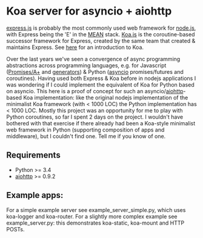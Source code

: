 Koa server for asyncio + aiohttp
====

[express.js](https://www.npmjs.org/package/express) is probably the most commonly used web framework 
for [node.js](http://nodejs.org/), with Express being the 'E' in the [MEAN](http://en.wikipedia.org/wiki/MEAN) 
stack. [Koa.js](https://www.npmjs.org/package/koa) is the coroutine-based successor framework for Express, 
created by the same team that created & maintains Express. See [here](http://strongloop.com/strongblog/node-js-express-introduction-koa-js-zone/) for an introduction to Koa.

Over the last years we've seen a convergence of async programming
abstractions across programming languages, e.g. for Javascript ([Promises/A+](https://promisesaplus.com/) and
[generators](http://wiki.ecmascript.org/doku.php?id=harmony:generators)) & Python
([asyncio](https://docs.python.org/3/library/asyncio.html) promises/futures and coroutines). Having used
both Express & Koa before in nodejs applications I was wondering if I could implement the equivalent of 
Koa for Python based on asyncio. This here is a proof of concept for such an 
asyncio/[aiohttp](https://pypi.python.org/pypi/aiohttp/)-based Koa implementation: like the original nodejs 
implementation of the minimalist Koa framework (with &lt; 1000 LOC) the Python implementation has &lt; 1000 LOC. 
Mostly this project was an opportunity for me to play with Python coroutines, so far I spent 2 days on the 
project. I wouldn't have bothered with that exercise if there already had been a Koa-style minimalist web 
framework in Python (supporting composition of apps and middleware), but I couldn't find one. 
Tell me if you know of one.


Requirements
---
* Python >= 3.4
* [aiohttp](https://pypi.python.org/pypi/aiohttp/) >= 0.9.2

Example apps:
---
For a simple example server see example_server_simple.py, which uses koa-logger and koa-router.
For a slightly more complex example see example_server.py: this demonstrates koa-static, koa-mount and HTTP POSTs.